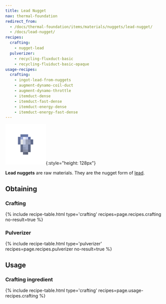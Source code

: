 ```yaml
---
title: Lead Nugget
nav: thermal-foundation
redirect_from:
  - /docs/thermal-foundation/items/materials/nuggets/lead-nugget/
  - /docs/lead-nugget/
recipes:
  crafting:
    - nugget-lead
  pulverizer:
    - recycling-fluxduct-basic
    - recycling-fluiduct-basic-opaque
usage-recipes:
  crafting:
    - ingot-lead-from-nuggets
    - augment-dynamo-coil-duct
    - augment-dynamo-throttle
    - itemduct-dense
    - itemduct-fast-dense
    - itemduct-energy-dense
    - itemduct-energy-fast-dense
---
```


![Lead nugget](/assets/images/thermal-foundation/nugget-lead.png){:style="height: 128px"}


**Lead nuggets** are raw materials. They are the nugget form of
[lead](/docs/lead-ingot/).


Obtaining
---------

### Crafting
{% include recipe-table.html type='crafting' recipes=page.recipes.crafting no-result=true %}

### Pulverizer
{% include recipe-table.html type='pulverizer' recipes=page.recipes.pulverizer no-result=true %}


Usage
-----

### Crafting ingredient
{% include recipe-table.html type='crafting' recipes=page.usage-recipes.crafting %}
